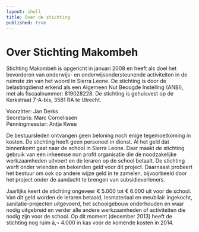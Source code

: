 ```yaml
---
layout: shell
title: Over de stichting
published: true
---
```



# Over Stichting Makombeh

Stichting Makombeh is opgericht in januari 2008 en heeft als doel het bevorderen van onderwijs- en onderwijsondersteunende activiteiten in de ruimste zin van het woord in Sierra Leone. De stichting is door de belastingdienst erkend als een Algemeen Nut Beoogde Instelling (ANBI), met als fiscaalnummer: 819028228. 
De stichting is gehuisvest op de Kerkstraat 7-A-bis, 3581 RA te Utrecht.

Voorzitter: Jan Derks  
Secretaris: Marc Cornelissen  
Penningmeester: Antje Kwee  

De bestuursleden ontvangen geen beloning noch enige tegemoetkoming in kosten. De stichting heeft geen personeel in dienst. Al het geld dat binnenkomt gaat naar de school in Sierra Leone. Daar maakt de stichting gebruik van een inheemse non profit organisatie die de noodzakelijke werkzaamheden uitvoert en de leraren op de school betaalt. De stichting werft onder vrienden en bekenden geld voor dit project. Daarnaast probeert het bestuur om ook op andere wijze geld in te zamelen, bijvoorbeeld door het project onder de aandacht te brengen van subsidieverleners. 

Jaarlijks keert de stichting ongeveer € 5.000 tot € 6.000 uit voor de school. Van dit geld worden de leraren betaald, lesmateriaal en meubilair ingekocht, sanitatie-projecten uitgevoerd, het schoolgebouw onderhouden en waar nodig uitgebreid en verder alle andere werkzaamheden of activiteiten die nodig zijn voor de school. Op dit moment (december 2013) heeft de stichting nog ruim â‚¬ 4.000 in kas voor de komende kosten in 2014.
